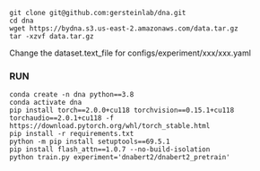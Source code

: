 ```
git clone git@github.com:gersteinlab/dna.git
cd dna
wget https://bydna.s3.us-east-2.amazonaws.com/data.tar.gz
tar -xzvf data.tar.gz
```

Change the dataset.text_file for configs/experiment/xxx/xxx.yaml

### RUN
```
conda create -n dna python==3.8
conda activate dna
pip install torch==2.0.0+cu118 torchvision==0.15.1+cu118 torchaudio==2.0.1+cu118 -f https://download.pytorch.org/whl/torch_stable.html
pip install -r requirements.txt
python -m pip install setuptools==69.5.1
pip install flash_attn==1.0.7 --no-build-isolation
python train.py experiment='dnabert2/dnabert2_pretrain'
```
